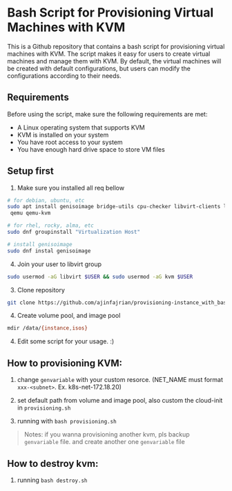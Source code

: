 # Bash Script for Provisioning Virtual Machines with KVM

This is a Github repository that contains a bash script for provisioning virtual machines with KVM. The script makes it easy for users to create virtual machines and manage them with KVM. By default, the virtual machines will be created with default configurations, but users can modify the configurations according to their needs.

## Requirements
Before using the script, make sure the following requirements are met:

- A Linux operating system that supports KVM
- KVM is installed on your system
- You have root access to your system
- You have enough hard drive space to store VM files

## Setup first

1. Make sure you installed all req bellow

```bash
# for debian, ubuntu, etc
sudo apt install genisoimage bridge-utils cpu-checker libvirt-clients libvirt-daemon libvirt-daemon-system
 qemu qemu-kvm

# for rhel, rocky, alma, etc
sudo dnf groupinstall "Virtualization Host"

# install genisoimage
sudo dnf instal genisoimage
```

4. Join your user to libvirt group
```bash
sudo usermod -aG libvirt $USER && sudo usermod -aG kvm $USER
```

3. Clone repository

```bash
git clone https://github.com/ajinfajrian/provisioning-instance_with_bash.git
```

4. Create volume pool, and image pool

```sh
mdir /data/{instance,isos}
```

4. Edit some script for your usage. :)

## How to provisioning KVM:

1. change `genvariable` with your custom resorce. (NET_NAME must format `xxx-<subnet>`. Ex. k8s-net-172.18.20)

2. set default path from volume and image pool, also custom the cloud-init in `provisioning.sh`

3. running with `bash provisioning.sh`


> Notes: if you wanna provisioning another kvm, pls backup `genvariable` file. and create another one `genvariable` file

## How to destroy kvm:

1. running `bash destroy.sh`
